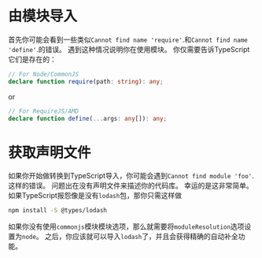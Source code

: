# 由模块导入

首先你可能会看到一些类似`Cannot find name 'require'`.和`Cannot find name 'define'`.的错误。 遇到这种情况说明你在使用模块。 你仅需要告诉TypeScript它们是存在的：

```ts
// For Node/CommonJS
declare function require(path: string): any;
```

or

```ts
// For RequireJS/AMD
declare function define(...args: any[]): any;
```


# 获取声明文件

如果你开始做转换到TypeScript导入，你可能会遇到`Cannot find module 'foo'`.这样的错误。 问题出在没有声明文件来描述你的代码库。 幸运的是这非常简单。 如果TypeScript报怨像是没有`lodash`包，那你只需这样做

```bash
npm install -S @types/lodash
```

如果你没有使用`commonjs`模块模块选项，那么就需要将`moduleResolution`选项设置为`node`。
之后，你应该就可以导入`lodash`了，并且会获得精确的自动补全功能。